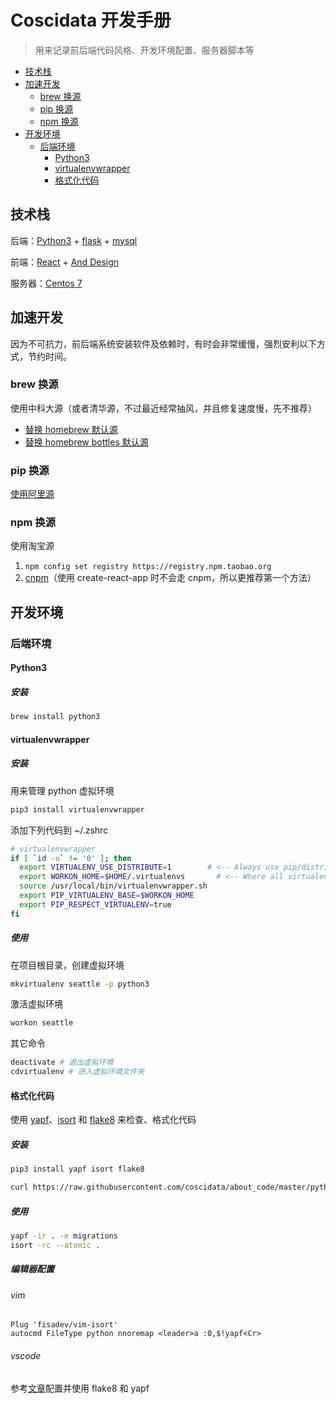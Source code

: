 # Coscidata 开发手册

> 用来记录前后端代码风格、开发环境配置、服务器脚本等

<!-- TOC -->

- [技术栈](#技术栈)
- [加速开发](#加速开发)
    - [brew 换源](#brew-换源)
    - [pip 换源](#pip-换源)
    - [npm 换源](#npm-换源)
- [开发环境](#开发环境)
    - [后端环境](#后端环境)
        - [Python3](#python3)
        - [virtualenvwrapper](#virtualenvwrapper)
        - [格式化代码](#格式化代码)

<!-- /TOC -->

## 技术栈

后端：[Python3](https://www.python.org/download/releases/3.0/) + [flask](http://flask.pocoo.org/) + [mysql](https://www.mysql.com/)

前端：[React](https://reactjs.org/) + [And Design](https://ant.design/index-cn)

服务器：[Centos 7](https://www.centos.org/)

## 加速开发

因为不可抗力，前后端系统安装软件及依赖时，有时会非常缓慢，强烈安利以下方式，节约时间。

### brew 换源

使用中科大源（或者清华源，不过最近经常抽风，并且修复速度慢，先不推荐）

- [替换 homebrew 默认源](https://lug.ustc.edu.cn/wiki/mirrors/help/brew.git)
- [替换 homebrew bottles 默认源](https://lug.ustc.edu.cn/wiki/mirrors/help/homebrew-bottles)

### pip 换源

[使用阿里源](http://mirrors.aliyun.com/help/pypi)

### npm 换源

使用淘宝源

1. `npm config set registry https://registry.npm.taobao.org`
1. [cnpm](https://npm.taobao.org/)（使用 create-react-app 时不会走 cnpm，所以更推荐第一个方法）

## 开发环境

### 后端环境

#### Python3

##### 安装

```bash
brew install python3
```

#### virtualenvwrapper

##### 安装

用来管理 python 虚拟环境

```bash
pip3 install virtualenvwrapper
```

添加下列代码到 ~/.zshrc

```zsh
# virtualenvwrapper
if [ `id -u` != '0' ]; then
  export VIRTUALENV_USE_DISTRIBUTE=1        # <-- Always use pip/distribute
  export WORKON_HOME=$HOME/.virtualenvs       # <-- Where all virtualenvs will be stored
  source /usr/local/bin/virtualenvwrapper.sh
  export PIP_VIRTUALENV_BASE=$WORKON_HOME
  export PIP_RESPECT_VIRTUALENV=true
fi
```

##### 使用

在项目根目录，创建虚拟环境

```bash
mkvirtualenv seattle -p python3
```

激活虚拟环境

```bash
workon seattle
```

其它命令

```bash
deactivate # 退出虚拟环境
cdvirtualenv # 进入虚拟环境文件夹
```

#### 格式化代码

使用 [yapf](https://github.com/google/yapf)、[isort](https://github.com/timothycrosley/isort) 和 [flake8](http://flake8.pycqa.org/en/latest/) 来检查、格式化代码

##### 安装

```bash
pip3 install yapf isort flake8

curl https://raw.githubusercontent.com/coscidata/about_code/master/python/.isort.cfg > ~/.isrot.cfg
```

##### 使用

```bash
yapf -ir . -e migrations
isort -rc --atomic .
```

##### 编辑器配置

###### vim

```config
Plug 'fisadev/vim-isort'
autocmd FileType python nnoremap <leader>a :0,$!yapf<Cr>
```

###### vscode

参考[文章](https://github.com/DonJayamanne/pythonVSCode/wiki)配置并使用 flake8 和 yapf